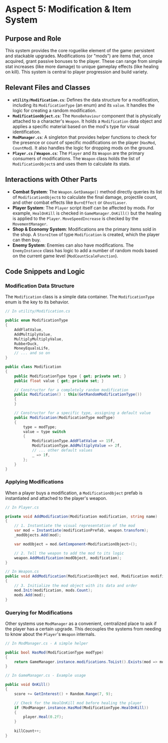 # Aspect 5: Modification & Item System

## Purpose and Role

This system provides the core roguelike element of the game: persistent and stackable upgrades. Modifications (or "mods") are items that, once acquired, grant passive bonuses to the player. These can range from simple stat increases (like more damage) to unique gameplay effects (like healing on kill). This system is central to player progression and build variety.

## Relevant Files and Classes

-   **`utility/Modification.cs`**: Defines the data structure for a modification, including its `ModificationType` (an enum) and its `value`. It handles the logic for creating a random modification.
-   **`ModificationObject.cs`**: The `MonoBehaviour` component that is physically attached to a character's `Weapon`. It holds a `Modification` data object and applies a specific material based on the mod's type for visual identification.
-   **`ModManager.cs`**: A singleton that provides helper functions to check for the presence or count of specific modifications on the player (`HasMod`, `CountMod`). It also handles the logic for dropping mods on the ground.
-   **`Player.cs` / `Weapon.cs`**: The `Player` and its `Weapon` are the primary consumers of modifications. The `Weapon` class holds the list of `ModificationObject`s and uses them to calculate its stats.

## Interactions with Other Parts

-   **Combat System**: The `Weapon.GetDamage()` method directly queries its list of `ModificationObject`s to calculate the final damage, projectile count, and other combat effects like `BurnEffect` or `GhostLaser`.
-   **Player System**: The `Player` script itself can be affected by mods. For example, `HealOnKill` is checked in `GameManager.OnKill()` but the healing is applied to the `Player`. `MoveSpeedIncrease` is checked by the `MovementManager`.
-   **Shop & Economy System**: Modifications are the primary items sold in the shop. A `StoreItem` of type `Modification` is created, which the player can then buy.
-   **Enemy System**: Enemies can also have modifications. The `EnemyInstance` class has logic to add a number of random mods based on the current game level (`ModCountScaleFunction`).

## Code Snippets and Logic

### Modification Data Structure

The `Modification` class is a simple data container. The `ModificationType` enum is the key to its behavior.

```csharp
// In utility/Modification.cs

public enum ModificationType
{
    AddFlatValue,
    AddMultiplyValue,
    MultiplyMultiplyValue,
    RubberDuck,
    MoneyEqualsLife,
    // ... and so on
}

public class Modification
{
    public ModificationType type { get; private set; }
    public float value { get; private set; }

    // Constructor for a completely random modification
    public Modification() : this(GetRandomModificationType())
    {
    }

    // Constructor for a specific type, assigning a default value
    public Modification(ModificationType modType)
    {
        type = modType;
        value = type switch
        {
            ModificationType.AddFlatValue => 15f,
            ModificationType.AddMultiplyValue => 2f,
            // ... other default values
            _ => 1f,
        }; 
    }
}
```

### Applying Modifications

When a player buys a modification, a `ModificationObject` prefab is instantiated and attached to the player's weapon.

```csharp
// In Player.cs

private void AddModification(Modification modification, string name)
{
    // 1. Instantiate the visual representation of the mod
    var mod = Instantiate(modificationPrefab, weapon.transform);
    _modObjects.Add(mod);

    var modObject = mod.GetComponent<ModificationObject>();

    // 2. Tell the weapon to add the mod to its logic
    weapon.AddModification(modObject, modification);
}

// In Weapon.cs
public void AddModification(ModificationObject mod, Modification modification)
{
    // 3. Initialize the mod object with its data and order
    mod.Init(modification, mods.Count);
    mods.Add(mod);
}
```

### Querying for Modifications

Other systems use `ModManager` as a convenient, centralized place to ask if the player has a certain upgrade. This decouples the systems from needing to know about the `Player`'s `Weapon` internals.

```csharp
// In ModManager.cs - A simple helper

public bool HasMod(ModificationType modType)
{
    return GameManager.instance.modifications.ToList().Exists(mod => mod.type == modType);
}

// In GameManager.cs - Example usage

public void OnKill()
{
    score += GetInterest() + Random.Range(7, 9);

    // Check for the HealOnKill mod before healing the player
    if (ModManager.instance.HasMod(ModificationType.HealOnKill))
    {
        player.Heal(0.2f);
    }
    
    killCount++;
}
```
